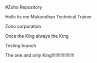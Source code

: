#Zoho Repository

Hello its me Mukundhan Technical Trainer

Zoho corporation



Once the King always the King

Testing branch

The one and only King!!!!!!!!!!!!!!!!!!